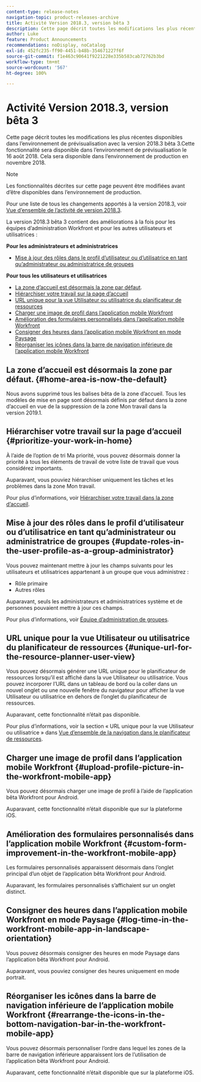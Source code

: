 ```yaml
---
content-type: release-notes
navigation-topic: product-releases-archive
title: Activité Version 2018.3, version bêta 3
description: Cette page décrit toutes les modifications les plus récentes disponibles dans l’environnement de prévisualisation avec la version 2018.3 bêta 3. Cette fonctionnalité sera disponible dans l’environnement de prévisualisation le 16 août 2018. Cela sera disponible dans l’environnement de production en novembre 2018.
author: Luke
feature: Product Announcements
recommendations: noDisplay, noCatalog
exl-id: 452fc235-ff90-4451-b48b-354671227f6f
source-git-commit: f1e463c90641f9221228e335b583cab72762b3bd
workflow-type: tm+mt
source-wordcount: '567'
ht-degree: 100%

---
```


# Activité Version 2018.3, version bêta 3

Cette page décrit toutes les modifications les plus récentes disponibles dans l’environnement de prévisualisation avec la version 2018.3 bêta 3.Cette fonctionnalité sera disponible dans l’environnement de prévisualisation le 16 août 2018. Cela sera disponible dans l’environnement de production en novembre 2018.

>[!NOTE]
>
>Les fonctionnalités décrites sur cette page peuvent être modifiées avant d’être disponibles dans l’environnement de production.

Pour une liste de tous les changements apportés à la version 2018.3, voir [Vue d’ensemble de l’activité de version 2018.3](../../../../product-announcements/product-releases/quarterly-release-archive/2018.3-release-activity/2018-3-release-activity-overview.md).

La version 2018.3 bêta 3 contient des améliorations à la fois pour les équipes d’administration Workfront et pour les autres utilisateurs et utilisatrices :

**Pour les administrateurs et administratrices**

* [Mise à jour des rôles dans le profil d’utilisateur ou d’utilisatrice en tant qu’administrateur ou administratrice de groupes](#update-roles-in-the-user-profile-as-a-group-administrator)

**Pour tous les utilisateurs et utilisatrices**

* [La zone d’accueil est désormais la zone par défaut](#home-area-is-now-the-default).
* [Hiérarchiser votre travail sur la page d’accueil](#prioritize-your-work-in-home)
* [URL unique pour la vue Utilisateur ou utilisatrice du planificateur de ressources](#unique-url-for-the-resource-planner-user-view)
* [Charger une image de profil dans l’application mobile Workfront](#upload-profile-picture-in-the-workfront-mobile-app)
* [Amélioration des formulaires personnalisés dans l’application mobile Workfront](#custom-form-improvement-in-the-workfront-mobile-app)
* [Consigner des heures dans l’application mobile Workfront en mode Paysage](#log-time-in-the-workfront-mobile-app-in-landscape-orientation)
* [Réorganiser les icônes dans la barre de navigation inférieure de l’application mobile Workfront](#rearrange-the-icons-in-the-bottom-navigation-bar-in-the-workfront-mobile-app)

## La zone d’accueil est désormais la zone par défaut. {#home-area-is-now-the-default}

Nous avons supprimé tous les balises bêta de la zone d’accueil. Tous les modèles de mise en page sont désormais définis par défaut dans la zone d’accueil en vue de la suppression de la zone Mon travail dans la version 2019.1.

## Hiérarchiser votre travail sur la page d’accueil {#prioritize-your-work-in-home}

À l’aide de l’option de tri Ma priorité, vous pouvez désormais donner la priorité à tous les éléments de travail de votre liste de travail que vous considérez importants.

Auparavant, vous pouviez hiérarchiser uniquement les tâches et les problèmes dans la zone Mon travail.

Pour plus d’informations, voir [Hiérarchiser votre travail dans la zone d’accueil](../../../../workfront-basics/using-home/using-the-home-area/prioritize-work-in-home.md).

## Mise à jour des rôles dans le profil d’utilisateur ou d’utilisatrice en tant qu’administrateur ou administratrice de groupes {#update-roles-in-the-user-profile-as-a-group-administrator}

Vous pouvez maintenant mettre à jour les champs suivants pour les utilisateurs et utilisatrices appartenant à un groupe que vous administrez :

* Rôle primaire
* Autres rôles

Auparavant, seuls les administrateurs et administratrices système et de personnes pouvaient mettre à jour ces champs. 

Pour plus d’informations, voir [Équipe d’administration de groupes](../../../../administration-and-setup/manage-groups/group-roles/group-administrators.md).

## URL unique pour la vue Utilisateur ou utilisatrice du planificateur de ressources {#unique-url-for-the-resource-planner-user-view}

Vous pouvez désormais générer une URL unique pour le planificateur de ressources lorsqu’il est affiché dans la vue Utilisateur ou utilisatrice. Vous pouvez incorporer l’URL dans un tableau de bord ou la coller dans un nouvel onglet ou une nouvelle fenêtre du navigateur pour afficher la vue Utilisateur ou utilisatrice en dehors de l’onglet du planificateur de ressources.

Auparavant, cette fonctionnalité n’était pas disponible.

Pour plus d’informations, voir la section « URL unique pour la vue Utilisateur ou utilisatrice » dans [Vue d’ensemble de la navigation dans le planificateur de ressources](../../../../resource-mgmt/resource-planning/resource-planner-navigation.md).

## Charger une image de profil dans l’application mobile Workfront {#upload-profile-picture-in-the-workfront-mobile-app}

Vous pouvez désormais charger une image de profil à l’aide de l’application bêta Workfront pour Android.

Auparavant, cette fonctionnalité n’était disponible que sur la plateforme iOS. 

<!--
<p data-mc-conditions="QuicksilverOrClassic.Draft mode">For more information, see .</p>
-->

## Amélioration des formulaires personnalisés dans l’application mobile Workfront {#custom-form-improvement-in-the-workfront-mobile-app}

Les formulaires personnalisés apparaissent désormais dans l’onglet principal d’un objet de l’application bêta Workfront pour Android.

Auparavant, les formulaires personnalisés s’affichaient sur un onglet distinct.

<!--
<p data-mc-conditions="QuicksilverOrClassic.Draft mode">For more information, see the "Editing Custom Forms" section in .</p>
-->

## Consigner des heures dans l’application mobile Workfront en mode Paysage {#log-time-in-the-workfront-mobile-app-in-landscape-orientation}

Vous pouvez désormais consigner des heures en mode Paysage dans l’application bêta Workfront pour Android.

Auparavant, vous pouviez consigner des heures uniquement en mode portrait.

<!--
<p data-mc-conditions="QuicksilverOrClassic.Draft mode">For more information, see </p>
-->

## Réorganiser les icônes dans la barre de navigation inférieure de l’application mobile Workfront {#rearrange-the-icons-in-the-bottom-navigation-bar-in-the-workfront-mobile-app}

Vous pouvez désormais personnaliser l’ordre dans lequel les zones de la barre de navigation inférieure apparaissent lors de l’utilisation de l’application bêta Workfront pour Android.

Auparavant, cette fonctionnalité n’était disponible que sur la plateforme iOS.

<!--
<p data-mc-conditions="QuicksilverOrClassic.Draft mode">For more information, see .</p>
-->
